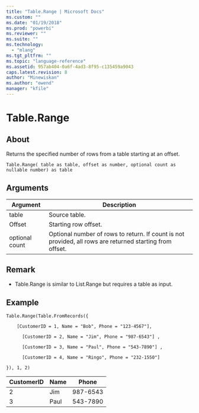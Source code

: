 ```yaml
---
title: "Table.Range | Microsoft Docs"
ms.custom: ""
ms.date: "01/19/2018"
ms.prod: "powerbi"
ms.reviewer: ""
ms.suite: ""
ms.technology: 
  - "mlang"
ms.tgt_pltfrm: ""
ms.topic: "language-reference"
ms.assetid: 957ab404-0a6f-4ad3-8f95-c135459a9043
caps.latest.revision: 8
author: "Minewiskan"
ms.author: "owend"
manager: "kfile"
---
```

# Table.Range

  
## About  
Returns the specified number of rows from a table starting at an offset.  
  
```  
Table.Range( table as table, offset as number, optional count as nullable number) as table  
```  
  
## Arguments  
  
|Argument|Description|  
|------------|---------------|  
|table|Source table.|  
|Offset|Starting row offset.|  
|optional count|Optional number of rows to return. If count is not provided, all rows are returned starting from offset.|  
  
## Remark  
  
-   Table.Range is similar to List.Range but requires a table as input.  
  
## Example  
  
```  
Table.Range(Table.FromRecords({  
  
    [CustomerID = 1, Name = "Bob", Phone = "123-4567"],  
  
      [CustomerID = 2, Name = "Jim", Phone = "987-6543"] ,  
  
      [CustomerID = 3, Name = "Paul", Phone = "543-7890"] ,  
  
      [CustomerID = 4, Name = "Ringo", Phone = "232-1550"]  
  
}), 1, 2)  
```  
  
|CustomerID|Name|Phone|  
|--------------|--------|---------|  
|2|Jim|987-6543|  
|3|Paul|543-7890|  
  
